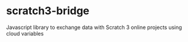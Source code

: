 # scratch3-bridge
Javascript library to exchange data with Scratch 3 online projects using cloud variables
